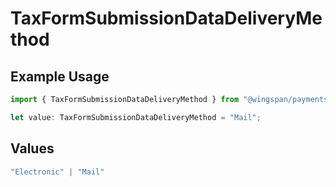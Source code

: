 # TaxFormSubmissionDataDeliveryMethod

## Example Usage

```typescript
import { TaxFormSubmissionDataDeliveryMethod } from "@wingspan/payments/sdk/models/shared";

let value: TaxFormSubmissionDataDeliveryMethod = "Mail";
```

## Values

```typescript
"Electronic" | "Mail"
```